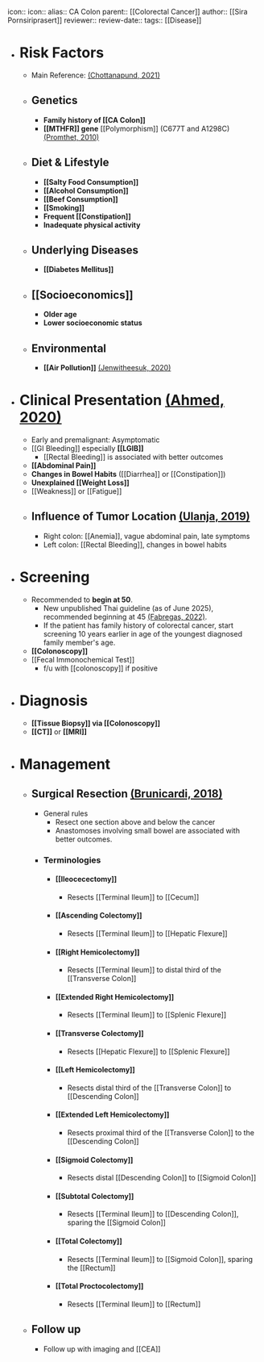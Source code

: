 icon:: 
icon::
alias:: CA Colon
parent:: [[Colorectal Cancer]] 
author:: [[Sira Pornsiriprasert]] 
reviewer::
review-date::
tags:: [[Disease]]

- # Risk Factors
	- Main Reference: [(Chottanapund, 2021)]([[References/chottanapundModifiableFactorsColon2021]])
	- ## Genetics
		- **Family history of [[CA Colon]]**
		- **[[MTHFR]] gene** [[Polymorphism]] (C677T and A1298C) [(Promthet, 2010)]([[References/promthetRiskFactorsColon2010]])
	- ## Diet & Lifestyle
		- **[[Salty Food Consumption]]**
		- **[[Alcohol Consumption]]**
		- **[[Beef Consumption]]**
		- **[[Smoking]]**
		- **Frequent [[Constipation]]**
		- **Inadequate physical activity**
	- ## Underlying Diseases
		- **[[Diabetes Mellitus]]**
	- ## [[Socioeconomics]]
		- **Older age**
		- **Lower socioeconomic status**
	- ## Environmental
		- **[[Air Pollution]]** [(Jenwitheesuk, 2020)]([[References/jenwitheesukAccumulatedAmbientAir2020]])
- # Clinical Presentation [(Ahmed, 2020)]([[References/ahmedColonCancerClinicians2020]])
	- Early and premalignant: Asymptomatic
	- [[GI Bleeding]] especially **[[LGIB]]**
		- [[Rectal Bleeding]] is associated with better outcomes
	- **[[Abdominal Pain]]**
	- **Changes in Bowel Habits** ([[Diarrhea]] or [[Constipation]])
	- **Unexplained [[Weight Loss]]**
	- [[Weakness]] or [[Fatigue]]
	- ## Influence of Tumor Location [(Ulanja, 2019)]([[References/ulanjaColonCancerSidedness2019]])
		- Right colon: [[Anemia]], vague abdominal pain, late symptoms
		- Left colon: [[Rectal Bleeding]], changes in bowel habits
- # Screening
	- Recommended to **begin at 50**.
		- New unpublished Thai guideline (as of June 2025), recommended beginning at 45 [(Fabregas, 2022)]([[References/fabregasClinicalUpdatesColon2022]]).
		- If the patient has family history of colorectal cancer, start screening 10 years earlier in age of the youngest diagnosed family member's age.
	- **[[Colonoscopy]]**
	- [[Fecal Immonochemical Test]]
		- f/u with [[colonoscopy]] if positive
- # Diagnosis
	- **[[Tissue Biopsy]] via [[Colonoscopy]]**
	- **[[CT]]** or **[[MRI]]**
- # Management
	- ## Surgical Resection [(Brunicardi, 2018)]([[References/brunicardiSchwartzsPrinciplesSurgery2018]])
		- General rules
			- Resect one section above and below the cancer
			- Anastomoses involving small bowel are associated with better outcomes.
		- ### Terminologies
			- #### [[Ileocecectomy]]
				- Resects [[Terminal Ileum]] to [[Cecum]]
			- #### [[Ascending Colectomy]]
				- Resects [[Terminal Ileum]] to [[Hepatic Flexure]]
			- #### [[Right Hemicolectomy]]
				- Resects [[Terminal Ileum]] to distal third of the [[Transverse Colon]]
			- #### [[Extended Right Hemicolectomy]]
				- Resects [[Terminal Ileum]] to [[Splenic Flexure]]
			- #### [[Transverse Colectomy]]
				- Resects [[Hepatic Flexure]] to [[Splenic Flexure]]
			- #### [[Left Hemicolectomy]]
				- Resects distal third of the [[Transverse Colon]] to [[Descending Colon]]
			- #### [[Extended Left Hemicolectomy]]
				- Resects proximal third of the [[Transverse Colon]] to the [[Descending Colon]]
			- #### [[Sigmoid Colectomy]]
				- Resects distal [[Descending Colon]] to [[Sigmoid Colon]]
			- #### [[Subtotal Colectomy]]
				- Resects [[Terminal Ileum]] to [[Descending Colon]], sparing the [[Sigmoid Colon]]
			- #### [[Total Colectomy]]
				- Resects [[Terminal Ileum]] to [[Sigmoid Colon]], sparing the [[Rectum]]
			- #### [[Total Proctocolectomy]]
				- Resects [[Terminal Ileum]] to [[Rectum]]
	- ## Follow up
		- Follow up with imaging and [[CEA]]